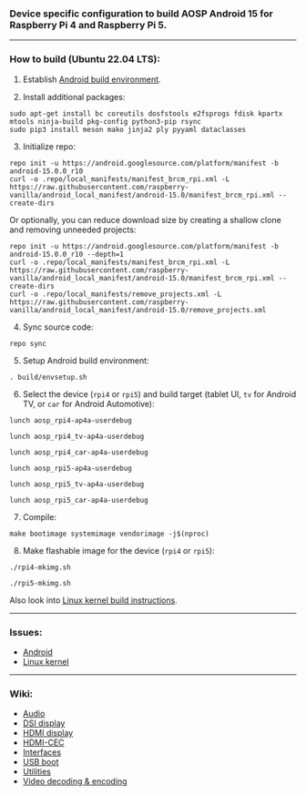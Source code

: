 ### Device specific configuration to build AOSP Android 15 for Raspberry Pi 4 and Raspberry Pi 5.

***

### How to build (Ubuntu 22.04 LTS):

1. Establish [Android build environment](https://source.android.com/docs/setup/start/requirements).

2. Install additional packages:

```
sudo apt-get install bc coreutils dosfstools e2fsprogs fdisk kpartx mtools ninja-build pkg-config python3-pip rsync
sudo pip3 install meson mako jinja2 ply pyyaml dataclasses
```

3. Initialize repo:

```
repo init -u https://android.googlesource.com/platform/manifest -b android-15.0.0_r10
curl -o .repo/local_manifests/manifest_brcm_rpi.xml -L https://raw.githubusercontent.com/raspberry-vanilla/android_local_manifest/android-15.0/manifest_brcm_rpi.xml --create-dirs
```

Or optionally, you can reduce download size by creating a shallow clone and removing unneeded projects:

```
repo init -u https://android.googlesource.com/platform/manifest -b android-15.0.0_r10 --depth=1
curl -o .repo/local_manifests/manifest_brcm_rpi.xml -L https://raw.githubusercontent.com/raspberry-vanilla/android_local_manifest/android-15.0/manifest_brcm_rpi.xml --create-dirs
curl -o .repo/local_manifests/remove_projects.xml -L https://raw.githubusercontent.com/raspberry-vanilla/android_local_manifest/android-15.0/remove_projects.xml
```

4. Sync source code:

```
repo sync
```

5. Setup Android build environment:

```
. build/envsetup.sh
```

6. Select the device (`rpi4` or `rpi5`) and build target (tablet UI, `tv` for Android TV, or `car` for Android Automotive):

```
lunch aosp_rpi4-ap4a-userdebug
```
```
lunch aosp_rpi4_tv-ap4a-userdebug
```
```
lunch aosp_rpi4_car-ap4a-userdebug
```
```
lunch aosp_rpi5-ap4a-userdebug
```
```
lunch aosp_rpi5_tv-ap4a-userdebug
```
```
lunch aosp_rpi5_car-ap4a-userdebug
```

7. Compile:

```
make bootimage systemimage vendorimage -j$(nproc)
```

8. Make flashable image for the device (`rpi4` or `rpi5`):

```
./rpi4-mkimg.sh
```
```
./rpi5-mkimg.sh
```

Also look into [Linux kernel build instructions](https://github.com/raspberry-vanilla/android_kernel_manifest/tree/android-15.0).

***

### Issues:

- [Android](https://github.com/raspberry-vanilla/android_local_manifest/issues)
- [Linux kernel](https://github.com/raspberry-vanilla/android_kernel_manifest/issues)

***

### Wiki:

- [Audio](https://github.com/raspberry-vanilla/android_local_manifest/wiki/Audio)
- [DSI display](https://github.com/raspberry-vanilla/android_local_manifest/wiki/DSI-display)
- [HDMI display](https://github.com/raspberry-vanilla/android_local_manifest/wiki/HDMI-display)
- [HDMI-CEC](https://github.com/raspberry-vanilla/android_local_manifest/wiki/HDMI-CEC)
- [Interfaces](https://github.com/raspberry-vanilla/android_local_manifest/wiki/Interfaces)
- [USB boot](https://github.com/raspberry-vanilla/android_local_manifest/wiki/USB-boot)
- [Utilities](https://github.com/raspberry-vanilla/android_local_manifest/wiki/Utilities)
- [Video decoding & encoding](https://github.com/raspberry-vanilla/android_local_manifest/wiki/Video-decoding-&-encoding)
